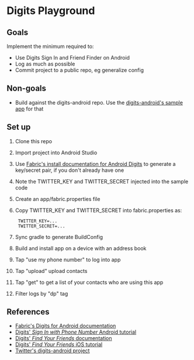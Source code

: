 # Digits Playground

## Goals

Implement the minimum required to:

* Use Digits Sign In and Friend Finder on Android
* Log as much as possible
* Commit project to a public repo, eg generalize config


## Non-goals

* Build against the digits-android repo. Use the [digits-android's sample app](https://github.com/twitter/digits-android/tree/master/samples/app) for that


## Set up

1. Clone this repo
1. Import project into Android Studio
1. Use [Fabric's install documentation for Android Digits](https://fabric.io/kits/android/digits/install) to generate a key/secret pair, if you don't already have one
1. Note the TWITTER_KEY and TWITTER_SECRET injected into the sample code
1. Create an app/fabric.properties file
1. Copy TWITTER_KEY and TWITTER_SECRET into fabric.properties as:

        TWITTER_KEY=...
        TWITTER_SECRET=...

1. Sync gradle to generate BuildConfig
1. Build and install app on a device with an address book
1. Tap "use my phone number" to log into app
1. Tap "upload" upload contacts
1. Tap "get" to get a list of your contacts who are using this app
1. Filter logs by "dp" tag


## References

* [Fabric's Digits for Android documentation](https://fabric.io/kits/android/digits)
* [Digits' _Sign In with Phone Number_ Android tutorial](https://fabric.io/kits/android/digits/features)
* [Digits' _Find Your Friends_ documentation](https://docs.fabric.io/android/digits/find-friends.html)
* [Digits' _Find Your Friends_ iOS tutorial](https://fabric.io/kits/ios/digits/features)
* [Twitter's digits-android project](https://github.com/twitter/digits-android)
